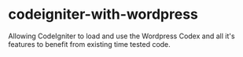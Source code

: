 codeigniter-with-wordpress
==========================

Allowing CodeIgniter to load and use the Wordpress Codex and all it's features to benefit from existing time tested code.
